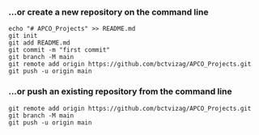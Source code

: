 ### …or create a new repository on the command line
```
echo "# APCO_Projects" >> README.md
git init
git add README.md
git commit -m "first commit"
git branch -M main
git remote add origin https://github.com/bctvizag/APCO_Projects.git
git push -u origin main
```
### …or push an existing repository from the command line
```
git remote add origin https://github.com/bctvizag/APCO_Projects.git
git branch -M main
git push -u origin main
```
